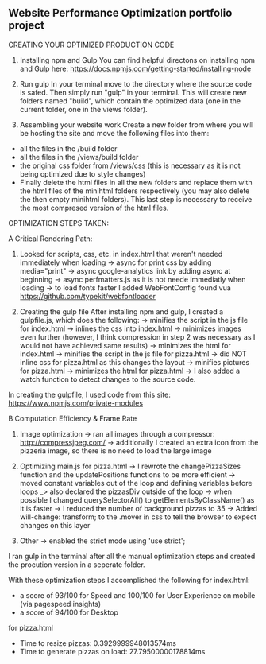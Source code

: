 ## Website Performance Optimization portfolio project

CREATING YOUR OPTIMIZED PRODUCTION CODE

1. Installing npm and Gulp
You can find helpful directons on installing npm and Gulp here: https://docs.npmjs.com/getting-started/installing-node

2. Run gulp
In your terminal move to the directory where the source code is safed. Then simply run "gulp" in your terminal.
This will create new folders named "build", which contain the optimized data (one in the current folder, one in the views folder).

3. Assembling your website work
Create a new folder from where you will be hosting the site and move the following files into them:
- all the files in the /build folder
- all the files in the /views/build folder
- the original css folder from /views/css (this is necessary as it is not being optimized due to style changes)
- Finally delete the html files in all the new folders and replace them with the html files of the minihtml folders respectively (you may also delete the then empty minihtml folders). This last step is necessary to receive the most compresed version of the html files.


OPTIMIZATION STEPS TAKEN:

A Critical Rendering Path:
1. Looked for scripts, css, etc. in index.html that weren't needed immediately when loading 
-> async for print css by adding media="print"
-> async google-analytics link by adding async at beginning
-> async perfmatters.js as it is not neede immediatly when loading
-> to load fonts faster I added WebFontConfig found vua https://github.com/typekit/webfontloader

2. Creating the gulp file
After installing npm and gulp, I created a gulpfile.js, which does the following:
-> minifies the script in the js file for index.html
-> inlines the css into index.html
-> minimizes images even further (however, I think compression in step 2 was necessary as I would not have achieved same results)
-> minimizes the html for index.html
-> minifies the script in the js file for pizza.html
-> did NOT inline css for pizza.html as this changes the layout
-> minifies pictures for pizza.html
-> minimizes the html for pizza.html
-> I also added a watch function to detect changes to the source code.

In creating the gulpfile, I used code from this site: https://www.npmjs.com/private-modules

B Computation Efficiency & Frame Rate
1. Image optimization
-> ran all images through a compressor: http://compressjpeg.com/
-> additionally I created an extra icon from the pizzeria image, so there is no need to load the large image

2. Optimizing main.js for pizza.html
-> I rewrote the changePizzaSizes function and the updatePositions functions to be more efficient 
-> moved constant variables out of the loop and defining variables before loops
_> also declared the pizzasDiv outside of the loop
-> when possible I changed querySelectorAll() to getElementsByClassName() as it is faster
-> I reduced the number of background pizzas to 35
-> Added will-change: transform; to the .mover in css to tell the browser to expect changes on this layer

5. Other
-> enabled the strict mode using 'use strict';

I ran gulp in the terminal after all the manual optimization steps and created the procution version in a seperate folder.

With these optimization steps I accomplished the following
for index.html:
- a score of 93/100 for Speed and 100/100 for User Experience on mobile (via pagespeed insights)
- a score of 94/100 for Desktop

for pizza.html
- Time to resize pizzas: 0.3929999948013574ms
- Time to generate pizzas on load: 27.79500000178814ms